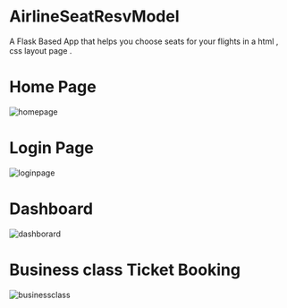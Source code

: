 # AirlineSeatResvModel
A Flask Based App that helps you choose seats for your flights in a html , css layout page .

# Home Page 
![homepage](https://user-images.githubusercontent.com/33875100/50114176-e6e37a00-0269-11e9-8a7c-c79c2250f329.JPG)

# Login Page 
![loginpage](https://user-images.githubusercontent.com/33875100/50114286-345fe700-026a-11e9-9633-0ffa187bf9e0.JPG)

# Dashboard 
![dashborard](https://user-images.githubusercontent.com/33875100/50114248-16928200-026a-11e9-9acd-d159f407b987.JPG)

# Business class Ticket Booking
![businessclass](https://user-images.githubusercontent.com/33875100/50114315-3fb31280-026a-11e9-939f-57c8c8bc149d.JPG)
